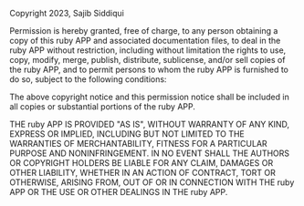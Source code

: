Copyright 2023, Sajib Siddiqui

Permission is hereby granted, free of charge, to any person obtaining a copy of this ruby APP and associated documentation files, to deal in the ruby APP without restriction, including without limitation the rights to use, copy, modify, merge, publish, distribute, sublicense, and/or sell copies of the ruby APP, and to permit persons to whom the ruby APP is furnished to do so, subject to the following conditions:

The above copyright notice and this permission notice shall be included in all copies or substantial portions of the ruby APP.

THE ruby APP IS PROVIDED "AS IS", WITHOUT WARRANTY OF ANY KIND, EXPRESS OR IMPLIED, INCLUDING BUT NOT LIMITED TO THE WARRANTIES OF MERCHANTABILITY, FITNESS FOR A PARTICULAR PURPOSE AND NONINFRINGEMENT. IN NO EVENT SHALL THE AUTHORS OR COPYRIGHT HOLDERS BE LIABLE FOR ANY CLAIM, DAMAGES OR OTHER LIABILITY, WHETHER IN AN ACTION OF CONTRACT, TORT OR OTHERWISE, ARISING FROM, OUT OF OR IN CONNECTION WITH THE ruby APP OR THE USE OR OTHER DEALINGS IN THE ruby APP.
